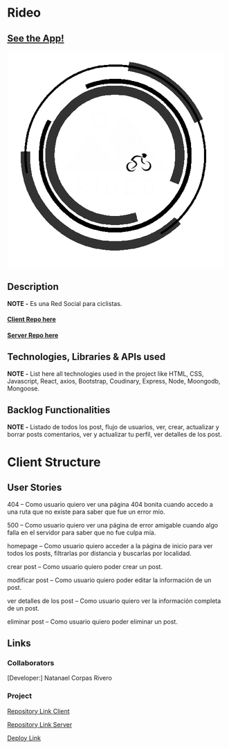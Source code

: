 # Rideo

## [See the App!](https://rideo-app.netlify.app)

![App Logo](/public/image/rideo1.gif)

## Description

**NOTE -** Es una Red Social para ciclistas.
#### [Client Repo here](https://github.com/ncorpas88/Rideo-project-client.git)
#### [Server Repo here](https://github.com/ncorpas88/express-server-Rideo.git)

## Technologies, Libraries & APIs used

**NOTE -** List here all technologies used in the project like HTML, CSS, Javascript, React, axios, Bootstrap, Coudinary, Express, Node, Moongodb, Mongoose.

## Backlog Functionalities

**NOTE -** Listado de todos los post, flujo de usuarios, ver, crear, actualizar y borrar posts comentarios, ver y actualizar tu perfil, ver detalles de los post.

# Client Structure

## User Stories

404 – Como usuario quiero ver una página 404 bonita cuando accedo a una ruta que no existe para saber que fue un error mío.

500 – Como usuario quiero ver una página de error amigable cuando algo falla en el servidor para saber que no fue culpa mía.

homepage – Como usuario quiero acceder a la página de inicio para ver todos los posts, filtrarlas por distancia y buscarlas por localidad.

crear post – Como usuario quiero poder crear un post.

modificar post – Como usuario quiero poder editar la información de un post.

ver detalles de los post – Como usuario quiero ver la información completa de un post.

eliminar post – Como usuario quiero poder eliminar un post.




  
## Links

### Collaborators

[Developer:] Natanael Corpas Rivero



### Project

[Repository Link Client](https://github.com/ncorpas88/Rideo-project-client.git)

[Repository Link Server](https://github.com/ncorpas88/express-server-Rideo.git)

[Deploy Link](https://rideo-app.netlify.app)

